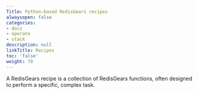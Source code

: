```yaml
---
Title: Python-based RedisGears recipes
alwaysopen: false
categories:
- docs
- operate
- stack
description: null
linkTitle: Recipes
toc: 'false'
weight: 70
---
```


A RedisGears recipe is a collection of RedisGears functions, often designed to perform a specific, complex task.

